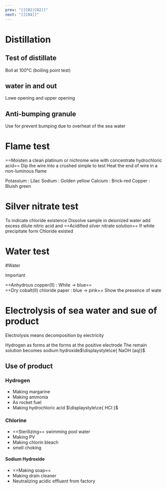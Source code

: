 ```yaml
---
prev: "[[C02|C02]]"
next: "[[C04]]"
---
```


# Distillation
## Test of distillate
Boil at 100°C (boiling point test)
## water in and out 
Lowe opening and upper opening
## Anti-bumping granule
Use for prevent bumping due to overheat of the sea water
# Flame test
==Moisten a clean platinum or nichrome wire with concentrate hydrochloric acid==
Dip the wire into a crushed simple to test
Heat the end of wire in a non-luminous flame

Potassium : Lilac 
Sodium : Golden yellow
Calcium : Brick-red
Copper : Bluish green


# Silver nitrate test
To indicate chloride existence
Dissolve sample in deionized water 
add excess dilute nitric acid and ==Acidified silver nitrate solution==
If white precipitate form
Chloride existed

# Water test
#Water
> [!IMPORTANT]
==Anhydrous copper(II) : White → blue==\
==Dry cobalt(II) chloride paper : blue → pink==
Show the presence of wate 

# Electrolysis of sea water and sue of product 

Electrolysis means decomposition by electricity

Hydrogen as forms at the forms at the positive electrode 
The remain solution becomes sodium hydroxide$\displaystyle\ce{ NaOH (aq)}$ 

## Use of product 
### Hydrogen
- Making margarine
- Making ammonia 
- As rocket fuel
- Making hydrochloric acid $\displaystyle\ce{ HCl }$ 

### Chlorine 
- ==Sterilizing== swimming pool water 
- Making PV
- Making chlorin bleach
- smell choking
#### Sodium Hydroxide 
- ==Making soap==
- Making drain cleaner 
- Neutralizing acidic effluent from factory